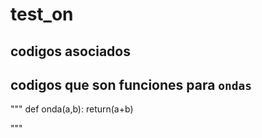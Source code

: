 # test_on
## codigos asociados
## codigos que son funciones para `ondas`

"""
def onda(a,b):
	return(a+b)
	
"""
